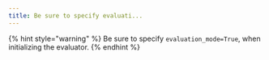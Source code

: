 ```yaml
---
title: Be sure to specify evaluati...
---
```


{% hint style="warning" %}
Be sure to specify `evaluation_mode=True`, when initializing the evaluator.
{% endhint %}
